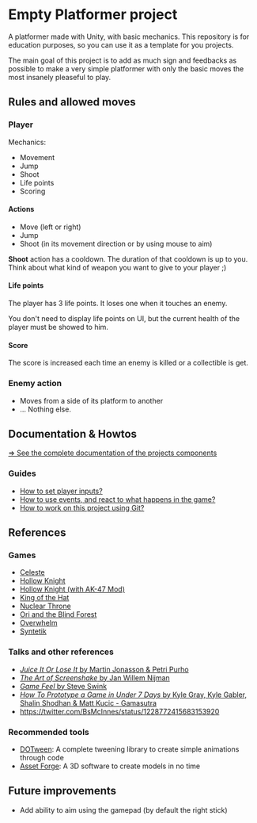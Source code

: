 # Empty Platformer project

A platformer made with Unity, with basic mechanics. This repository is for education purposes, so you can use it as a template for you projects.

The main goal of this project is to add as much sign and feedbacks as possible to make a very simple platformer with only the basic moves the most insanely pleaseful to play.

## Rules and allowed moves

### Player

Mechanics:

- Movement
- Jump
- Shoot
- Life points
- Scoring

#### Actions

- Move (left or right)
- Jump
- Shoot (in its movement direction or by using mouse to aim)

**Shoot** action has a cooldown. The duration of that cooldown is up to you. Think about what kind of weapon you want to give to your player ;)

#### Life points

The player has 3 life points. It loses one when it touches an enemy.

You don't need to display life points on UI, but the current health of the player must be showed to him.

#### Score

The score is increased each time an enemy is killed or a collectible is get.

### Enemy action

- Moves from a side of its platform to another
- ... Nothing else.

## Documentation & Howtos

[=> See the complete documentation of the projects components](./Docs/README.md)

### Guides

- [How to set player inputs?](./Docs/howto-inputs.md)
- [How to use events, and react to what happens in the game?](./Docs/howto-events.md)
- [How to work on this project using Git?](./Docs/howto-git.md)

## References

### Games

- [Celeste](https://www.youtube.com/watch?v=70d9irlxiB4)
- [Hollow Knight](www.youtube.com/watch?v=UAO2urG23S4)
- [Hollow Knight (with AK-47 Mod)](https://youtu.be/bq6OJdNcJAw?t=399)
- [King of the Hat](https://www.youtube.com/watch?v=4khBEOIwjyQ)
- [Nuclear Throne](https://www.youtube.com/watch?v=7LSs1bj41P4)
- [Ori and the Blind Forest](https://www.youtube.com/watch?v=cklw-Yu3moE)
- [Overwhelm](https://www.youtube.com/watch?v=yto8PGUWf8U)
- [Syntetik](https://www.youtube.com/watch?v=v5-EYFkf-KU)

### Talks and other references

- [*Juice It Or Lose It* by Martin Jonasson & Petri Purho](https://www.youtube.com/watch?v=Fy0aCDmgnxg)
- [*The Art of Screenshake* by Jan Willem Nijman](https://www.youtube.com/watch?v=AJdEqssNZ-U)
- [*Game Feel* by Steve Swink](http://www.game-feel.com)
- [*How To Prototype a Game in Under 7 Days* by Kyle Gray, Kyle Gabler, Shalin Shodhan & Matt Kucic - Gamasutra](https://www.gamasutra.com/view/feature/2438/how_to_prototype_a_game_in_under_7_.php)
- https://twitter.com/BsMcInnes/status/1228772415683153920

### Recommended tools

- [DOTween](https://assetstore.unity.com/packages/tools/animation/dotween-hotween-v2-27676): A complete tweening library to create simple animations through code
- [Asset Forge](https://assetforge.io): A 3D software to create models in no time

## Future improvements

- Add ability to aim using the gamepad (by default the right stick)